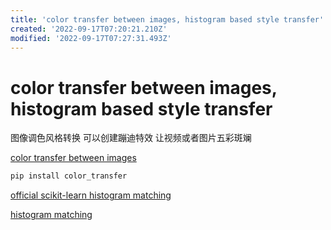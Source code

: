 ```yaml
---
title: 'color transfer between images, histogram based style transfer'
created: '2022-09-17T07:20:21.210Z'
modified: '2022-09-17T07:27:31.493Z'
---
```


# color transfer between images, histogram based style transfer

图像调色风格转换 可以创建蹦迪特效 让视频或者图片五彩斑斓

[color transfer between images](https://github.com/jrosebr1/color_transfer)

```bash
pip install color_transfer
```

[official scikit-learn histogram matching](https://scikit-image.org/docs/dev/auto_examples/color_exposure/plot_histogram_matching.html)

[histogram matching](https://pyimagesearch.com/2021/02/08/histogram-matching-with-opencv-scikit-image-and-python/)
